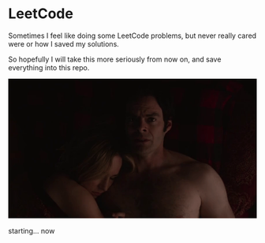 # LeetCode

Sometimes I feel like doing some LeetCode problems, 
but never really cared were or how I saved my solutions.

So hopefully I will take this more seriously from now on, 
and save everything into this repo.

![Starting... Now](https://github.com/ThomasRasser/LeetCode/blob/main/99_Images/starting_now.gif)

starting... now
